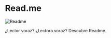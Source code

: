 # Read.me

![Readme](https://res.cloudinary.com/dqqtlpdt0/image/upload/v1558583572/ironprofile/readme_jbf03b.png)

¿Lector voraz? ¿Lectora voraz? Descubre Readme.
